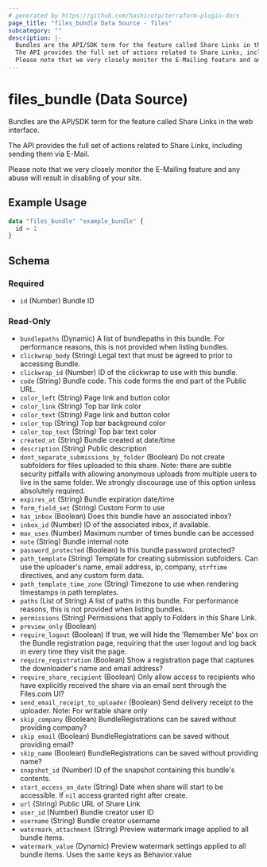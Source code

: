 ```yaml
---
# generated by https://github.com/hashicorp/terraform-plugin-docs
page_title: "files_bundle Data Source - files"
subcategory: ""
description: |-
  Bundles are the API/SDK term for the feature called Share Links in the web interface.
  The API provides the full set of actions related to Share Links, including sending them via E-Mail.
  Please note that we very closely monitor the E-Mailing feature and any abuse will result in disabling of your site.
---
```


# files_bundle (Data Source)

Bundles are the API/SDK term for the feature called Share Links in the web interface.

The API provides the full set of actions related to Share Links, including sending them via E-Mail.



Please note that we very closely monitor the E-Mailing feature and any abuse will result in disabling of your site.

## Example Usage

```terraform
data "files_bundle" "example_bundle" {
  id = 1
}
```

<!-- schema generated by tfplugindocs -->
## Schema

### Required

- `id` (Number) Bundle ID

### Read-Only

- `bundlepaths` (Dynamic) A list of bundlepaths in this bundle.  For performance reasons, this is not provided when listing bundles.
- `clickwrap_body` (String) Legal text that must be agreed to prior to accessing Bundle.
- `clickwrap_id` (Number) ID of the clickwrap to use with this bundle.
- `code` (String) Bundle code.  This code forms the end part of the Public URL.
- `color_left` (String) Page link and button color
- `color_link` (String) Top bar link color
- `color_text` (String) Page link and button color
- `color_top` (String) Top bar background color
- `color_top_text` (String) Top bar text color
- `created_at` (String) Bundle created at date/time
- `description` (String) Public description
- `dont_separate_submissions_by_folder` (Boolean) Do not create subfolders for files uploaded to this share. Note: there are subtle security pitfalls with allowing anonymous uploads from multiple users to live in the same folder. We strongly discourage use of this option unless absolutely required.
- `expires_at` (String) Bundle expiration date/time
- `form_field_set` (String) Custom Form to use
- `has_inbox` (Boolean) Does this bundle have an associated inbox?
- `inbox_id` (Number) ID of the associated inbox, if available.
- `max_uses` (Number) Maximum number of times bundle can be accessed
- `note` (String) Bundle internal note
- `password_protected` (Boolean) Is this bundle password protected?
- `path_template` (String) Template for creating submission subfolders. Can use the uploader's name, email address, ip, company, `strftime` directives, and any custom form data.
- `path_template_time_zone` (String) Timezone to use when rendering timestamps in path templates.
- `paths` (List of String) A list of paths in this bundle.  For performance reasons, this is not provided when listing bundles.
- `permissions` (String) Permissions that apply to Folders in this Share Link.
- `preview_only` (Boolean)
- `require_logout` (Boolean) If true, we will hide the 'Remember Me' box on the Bundle registration page, requiring that the user logout and log back in every time they visit the page.
- `require_registration` (Boolean) Show a registration page that captures the downloader's name and email address?
- `require_share_recipient` (Boolean) Only allow access to recipients who have explicitly received the share via an email sent through the Files.com UI?
- `send_email_receipt_to_uploader` (Boolean) Send delivery receipt to the uploader. Note: For writable share only
- `skip_company` (Boolean) BundleRegistrations can be saved without providing company?
- `skip_email` (Boolean) BundleRegistrations can be saved without providing email?
- `skip_name` (Boolean) BundleRegistrations can be saved without providing name?
- `snapshot_id` (Number) ID of the snapshot containing this bundle's contents.
- `start_access_on_date` (String) Date when share will start to be accessible. If `nil` access granted right after create.
- `url` (String) Public URL of Share Link
- `user_id` (Number) Bundle creator user ID
- `username` (String) Bundle creator username
- `watermark_attachment` (String) Preview watermark image applied to all bundle items.
- `watermark_value` (Dynamic) Preview watermark settings applied to all bundle items. Uses the same keys as Behavior.value
